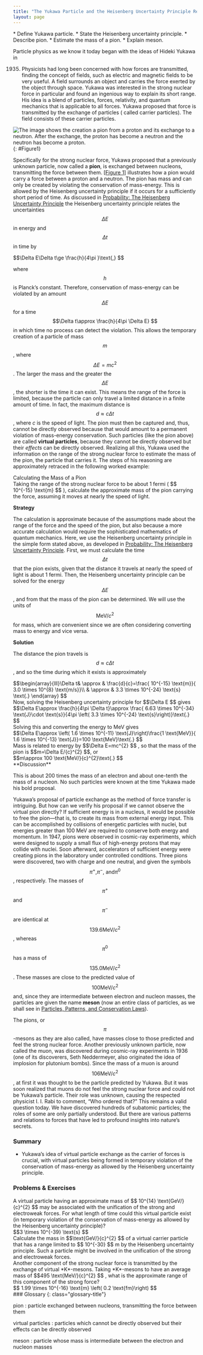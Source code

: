 ```yaml
---
title: "The Yukawa Particle and the Heisenberg Uncertainty Principle Revisited"
layout: page
---
```


<div class="abstract" markdown="1">
* Define Yukawa particle.
* State the Heisenberg uncertainty principle.
* Describe pion.
* Estimate the mass of a pion.
* Explain meson.
</div>

Particle physics as we know it today began with the ideas of Hideki Yukawa in

1935. Physicists had long been concerned with how forces are transmitted,
      finding the concept of fields, such as electric and magnetic fields to be
      very useful. A field surrounds an object and carries the force exerted by
      the object through space. Yukawa was interested in the strong nuclear
      force in particular and found an ingenious way to explain its short range.
      His idea is a blend of particles, forces, relativity, and quantum
      mechanics that is applicable to all forces. Yukawa proposed that force is
      transmitted by the exchange of particles (
      called carrier particles). The field consists of these carrier particles.

![The image shows the creation a pion from a proton and its exchange to a neutron. After the exchange, the proton has become a neutron and the neutron has become a proton.](../resources/Figure_34_01_01.jpg "The strong nuclear force is transmitted between a proton and neutron by the creation and exchange of a pion. The pion is created through a temporary violation of conservation of mass-energy and travels from the proton to the neutron and is recaptured. It is not directly observable and is called a virtual particle. Note that the proton and neutron change identity in the process. The range of the force is limited by the fact that the pion can only exist for the short time allowed by the Heisenberg uncertainty principle. Yukawa used the finite range of the strong nuclear force to estimate the mass of the pion; the shorter the range, the larger the mass of the carrier particle.")
{: #Figure1}

Specifically for the strong nuclear force, Yukawa proposed that a previously
unknown particle, now called a **pion**, is exchanged between nucleons,
transmitting the force between them. [[Figure 1]](#Figure1) illustrates how a
pion would carry a force between a proton and a neutron. The pion has mass and
can only be created by violating the conservation of mass-energy. This is
allowed by the Heisenberg uncertainty principle if it occurs for a sufficiently
short period of time. As discussed
in [Probability: The Heisenberg Uncertainty Principle](/ch29Probability) the Heisenberg
uncertainty principle relates the uncertainties $$\Delta E $$ in energy and
$$\Delta t $$ in time by

<div class="equation" >
 $$\Delta E\Delta t\ge \frac{h}{4\pi }\text{,} $$
</div>

where $$h $$ is Planck’s constant. Therefore, conservation of mass-energy can be
violated by an amount $$\Delta E $$ for a time $$\Delta t\approx \frac{h}{4\pi
\Delta E} $$ in which time no process can detect the violation. This allows the
temporary creation of a particle of mass $$m $$ , where $$\Delta E=mc^{2} $$ .
The larger the mass and the greater the $$\Delta E $$ , the shorter is the time
it can exist. This means the range of the force is limited, because the particle
can only travel a limited distance in a finite amount of time. In fact, the
maximum distance is $$d\approx c\Delta t $$ , where *c* is the speed of light.
The pion must then be captured and, thus, cannot be directly observed because
that would amount to a permanent violation of mass-energy conservation. Such
particles (like the pion above) are called **virtual particles**, because they
cannot be directly observed but their *effects* can be directly observed.
Realizing all this, Yukawa used the information on the range of the strong
nuclear force to estimate the mass of the pion, the particle that carries it.
The steps of his reasoning are approximately retraced in the following worked
example:

<div class="example" markdown="1">
<div class="title">
Calculating the Mass of a Pion
</div>
Taking the range of the strong nuclear force to be about 1 fermi ( $$ 10^{-15} \text{m} $$ ), 
calculate the approximate mass of the pion carrying the force, assuming it moves at nearly the speed of light.

**Strategy**

The calculation is approximate because of the assumptions made about the range
of the force and the speed of the pion, but also because a more accurate
calculation would require the sophisticated mathematics of quantum mechanics.
Here, we use the Heisenberg uncertainty principle in the simple form stated
above, as developed
in [Probability: The Heisenberg Uncertainty Principle](/ch29Probability). First, we must
calculate the time $$\Delta t $$ that the pion exists, given that the distance
it travels at nearly the speed of light is about 1 fermi. Then, the Heisenberg
uncertainty principle can be solved for the energy $$\Delta E $$ , and from that
the mass of the pion can be determined. We will use the units of
$$\text{MeV}/{c}^{2} $$ for mass, which are convenient since we are often
considering converting mass to energy and vice versa.

**Solution**

The distance the pion travels is $$d\approx c\Delta t $$ , and so the time
during which it exists is approximately

<div class="equation" >
 $$\begin{array}{lll}\Delta t& \approx & \frac{d}{c}=\frac{  10^{-15} \text{m}}{ 3.0 \times 10^{8}  \text{m/s}}\\ & \approx &  3.3 \times 10^{-24}  \text{s} \text{.} \end{array} $$
</div>
Now, solving the Heisenberg uncertainty principle for  $$\Delta E $$
 gives

<div class="equation" >
 $$\Delta E\approx \frac{h}{4\pi \Delta t}\approx \frac{ 6.63 \times 10^{-34}  \text{J}\cdot \text{s}}{4\pi \left( 3.3 \times 10^{-24}  \text{s}\right)}\text{.} $$
</div>
Solving this and converting the energy to MeV gives

<div class="equation" >
 $$\Delta E\approx \left( 1.6 \times 10^{-11}  \text{J}\right)\frac{1 \text{MeV}}{ 1.6 \times 10^{-13}  \text{J}}=100 \text{MeV}\text{.} $$
</div>
Mass is related to energy by  $$\Delta E=mc^{2} $$ ,
 so that the mass of the pion is  $$m=\Delta E/{c}^{2} $$, or 

<div class="equation" >
 $$m\approx 100 \text{MeV/}{c}^{2}\text{.} $$
</div>
**Discussion**

This is about 200 times the mass of an electron and about one-tenth the mass of
a nucleon. No such particles were known at the time Yukawa made his bold
proposal.

</div>

Yukawa’s proposal of particle exchange as the method of force transfer is
intriguing. But how can we verify his proposal if we cannot observe the virtual
pion directly? If sufficient energy is in a nucleus, it would be possible to
free the pion—that is, to create its mass from external energy input. This can
be accomplished by collisions of energetic particles with nuclei, but energies
greater than 100 MeV are required to conserve both energy and momentum. In 1947,
pions were observed in cosmic-ray experiments, which were designed to supply a
small flux of high-energy protons that may collide with nuclei. Soon afterward,
accelerators of sufficient energy were creating pions in the laboratory under
controlled conditions. Three pions were discovered, two with charge and one
neutral, and given the symbols $${\pi }^{+}\text{,} {\pi }^{-}\text{, and} {\pi
}^{0} $$ , respectively. The masses of $${\pi }^{+} $$ and $${\pi }^{-} $$ are
identical at $$ 139.6 \text{MeV/}{c}^{2} $$ , whereas $${\pi }^{0} $$ has a mass
of $$ 135.0 \text{MeV/}{c}^{2} $$ . These masses are close to the predicted
value of $$100 \text{MeV/}{c}^{2} $$ and, since they are intermediate between
electron and nucleon masses, the particles are given the name **meson** (now an
entire class of particles, as we shall see
in [Particles, Patterns, and Conservation Laws](/ch33ParticlesPatternsAndConservationLaws)).

The pions, or $$\pi $$ -mesons as they are also called, have masses close to
those predicted and feel the strong nuclear force. Another previously unknown
particle, now called the muon, was discovered during cosmic-ray experiments in
1936 (one of its discoverers, Seth Neddermeyer, also originated the idea of
implosion for plutonium bombs). Since the mass of a muon is around $$106
\text{MeV/}{c}^{2} $$ , at first it was thought to be the particle predicted by
Yukawa. But it was soon realized that muons do not feel the strong nuclear force
and could not be Yukawa’s particle. Their role was unknown, causing the
respected physicist I. I. Rabi to comment, “Who ordered that?” This remains a
valid question today. We have discovered hundreds of subatomic particles; the
roles of some are only partially understood. But there are various patterns and
relations to forces that have led to profound insights into nature’s secrets.

### Summary

* Yukawa’s idea of virtual particle exchange as the carrier of forces is
  crucial, with virtual particles being formed in temporary violation of the
  conservation of mass-energy as allowed by the Heisenberg uncertainty
  principle.

### Problems &amp; Exercises

<div class="exercise" data-element-type="problems-exercises">
<div class="problem" markdown="1">
A virtual particle having an approximate mass of  $$ 10^{14} \text{GeV/}{c}^{2} $$
 may be associated with the unification of the strong and electroweak forces. For what length of time could this virtual particle exist (in temporary violation of the conservation of mass-energy as allowed by the Heisenberg uncertainty principle)?

</div>
<div class="solution" data-element-type="problems-exercises" markdown="1">
 $$3 \times 10^{-39} \text{s} $$
</div>
</div>

<div class="exercise" data-element-type="problems-exercises">
<div class="problem" markdown="1">
Calculate the mass in  $$\text{GeV/}{c}^{2} $$
 of a virtual carrier particle that has a range limited to  $$ 10^{-30} $$
 m by the Heisenberg uncertainty principle. Such a particle might be involved in the unification of the strong and electroweak forces.

</div>
</div>

<div class="exercise" data-element-type="problems-exercises">
<div class="problem" markdown="1">
Another component of the strong nuclear force is transmitted by the exchange of virtual *K*-mesons. Taking *K*-mesons to have an average mass of  $$495 \text{MeV/}{c}^{2} $$ ,
 what is the approximate range of this component of the strong force?

</div>
<div class="solution" data-element-type="problems-exercises" markdown="1">
 $$ 1.99 \times 10^{-16}  \text{m}  \left( 0.2 \text{fm}\right) $$
</div>
</div>

<div class="glossary" markdown="1">
### Glossary
{: class="glossary-title"}

pion
: particle exchanged between nucleons, transmitting the force between them

virtual particles
: particles which cannot be directly observed but their effects can be directly
observed

meson
: particle whose mass is intermediate between the electron and nucleon masses

</div>
